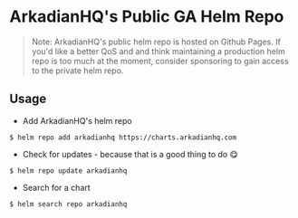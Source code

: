 # ArkadianHQ's Public GA Helm Repo
> Note: ArkadianHQ's public helm repo is hosted on Github Pages. If you'd like a better QoS and and think maintaining a production helm repo is too much at the moment, consider sponsoring to gain access to the private helm repo.

## Usage
* Add ArkadianHQ's helm repo

```shel
$ helm repo add arkadianhq https://charts.arkadianhq.com
```

* Check for updates - because that is a good thing to do :yum:

```shell
$ helm repo update arkadianhq
```

* Search for a chart

```shell
$ helm search repo arkadianhq
```
